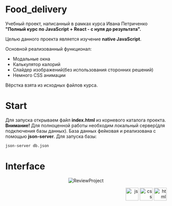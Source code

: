 # Food_delivery

Учебный проект, написанный в рамках курса Ивана Петриченко **"Полный курс по JavaScript + React - с нуля до результата".**

Целью данного проекта является изучение **native JavaScript**.

Основной реализованный функционал:
- Модальные окна
- Калькулятор калорий
- Слайдер изображений(без использования сторонних решений)
- Немного CSS анимации

Вёрстка взята из исходных файлов курса.

# Start
Для запуска открываем файл **index.html** из корневого каталога проекта.
</br>**Внимание!** Для полноценной работы необходим локальный сервер(для подключения базы данных).
База данных фейковая и реализована с помощью **json-server**.
Для запуска базы:
```bash
json-server db.json
```
# Interface
<p align="center"><img src="https://i.ibb.co/VQq1XvZ/preview-project.gif" alt="ReviewProject"/></p>
<div align="right">
  <img src="https://i.ibb.co/3m5wrjD/icons8-javascript-is-a-high-level-interpreted-programming-language-48.png" alt="js" height="40px"/>
  <img src="https://i.ibb.co/72YpBjg/icons8-css-60.png" alt="css" height="40px"/>
  <img src="https://i.ibb.co/R6XVMZt/html-icon.png" alt="html" height="40px"/>
</div> 
